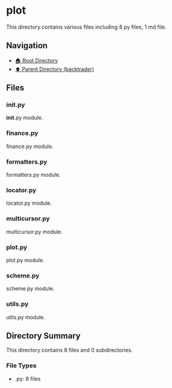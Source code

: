 # plot

This directory contains various files including 8 py files, 1 md file.

## Navigation

* [🏠 Root Directory](/backtrader/plot/../backtrader/plot/..README.md)
* [⬆️ Parent Directory (backtrader)](../README.md)

## Files

### __init__.py

__init__.py module.

### finance.py

finance.py module.

### formatters.py

formatters.py module.

### locator.py

locator.py module.

### multicursor.py

multicursor.py module.

### plot.py

plot.py module.

### scheme.py

scheme.py module.

### utils.py

utils.py module.

## Directory Summary

This directory contains 8 files and 0 subdirectories.

### File Types

* .py: 8 files
